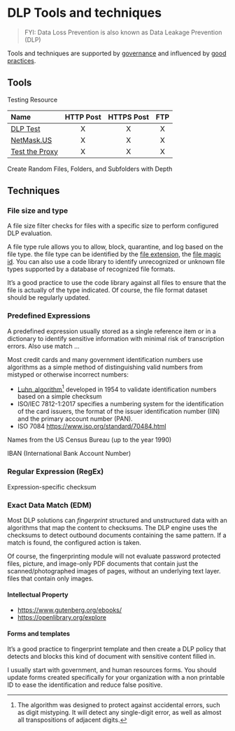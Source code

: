 # DLP Tools and techniques

> FYI: Data Loss Prevention is also known as Data Leakage Prevention (DLP) 

Tools and techniques are supported by [governance](governance/README.md) and influenced by [good practices](references/README.md).

## Tools

Testing Resource 

| Name   | HTTP Post | HTTPS Post | FTP |
| :-- |:--: | :--:| :--: |
|[DLP Test](https://dlptest.com/)| X | X | X |
|[NetMask.US](http://www.netmask.us/dlptest)| X | X | X |
|[Test the Proxy](http://www.testtheproxy.com/)| X | X | X |

Create Random Files, Folders, and Subfolders with Depth

## Techniques



### File size and type

A file size filter checks for files with a specific size to perform configured DLP evaluation.

A file type rule allows you to allow, block, quarantine, and log based on the file type. the file type can be identified by the [file extension](https://file-extension.net/seeker/), the [file magic id](https://en.wikipedia.org/wiki/List_of_file_signatures). You can also use a code library to identify unrecognized or unknown file types supported by a database of recognized file formats.

It’s a good practice to use the code library against all files to ensure that the file is actually of the type indicated. Of course, the file format dataset should be regularly updated.

### Predefined Expressions

A predefined expression usually stored as a single reference item or in a dictionary to identify sensitive information with minimal risk of transcription errors. Also use match ...

Most credit cards and many government identification numbers use  algorithms as a simple method of distinguishing valid numbers from mistyped or otherwise incorrect numbers:
 * [Luhn_algorithm](https://en.wikipedia.org/wiki/Luhn_algorithm)[^1] developed in 1954 to validate identification numbers based on a simple checksum
 * ISO/IEC 7812-1:2017 specifies a numbering system for the identification of the card issuers, the format of the issuer identification number (IIN) and the primary account number (PAN).
* ISO 7084 https://www.iso.org/standard/70484.html

[^1]:The algorithm was designed to protect against accidental errors, such as digit mistyping. It will detect any single-digit error, as well as almost all transpositions of adjacent digits. 

Names from the US Census Bureau (up to the year 1990)

IBAN (International Bank Account Number)

### Regular Expression (RegEx)

Expression-specific checksum

### Exact Data Match (EDM)
Most DLP solutions can _fingerprint_ structured and unstructured data with an algorithms that map the content to checksums. The DLP engine uses the checksums to detect outbound documents containing the same pattern. If a match is found, the configured action is taken. 

Of course, the fingerprinting module will not evaluate password protected files, picture, and image-only PDF documents that contain just the scanned/photographed images of pages, without an underlying text layer.
files that contain only images.

#### Intellectual Property

  * https://www.gutenberg.org/ebooks/
  * https://openlibrary.org/explore

#### Forms and templates
It’s a good practice to fingerprint template and then create a DLP policy that detects and blocks this kind of document with sensitive content filled in. 

I usually start with government, and human resources forms. You should update forms created specifically for your organization with a non printable ID to ease the identification and reduce false positive.
